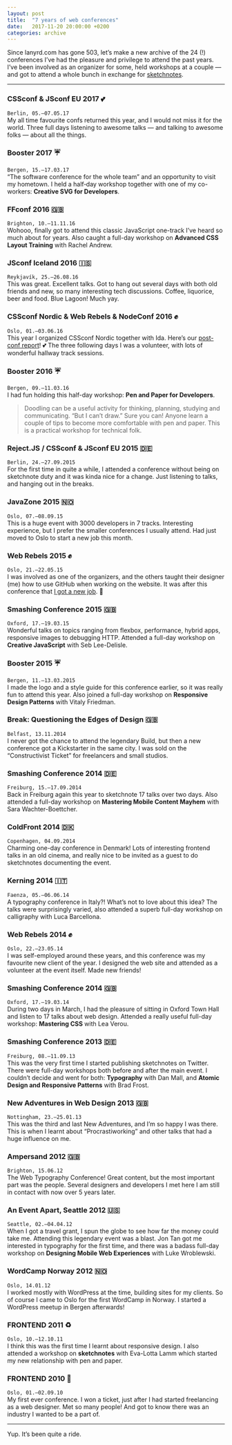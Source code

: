 ```yaml
---
layout: post
title:  "7 years of web conferences"
date:   2017-11-20 20:00:00 +0200
categories: archive
---
```


Since lanyrd.com has gone 503, let’s make a new archive of the 24 (!) conferences I’ve had the pleasure and privilege to attend the past years. I’ve been involved as an organizer for some, held workshops at a couple — and got to attend a whole bunch in exchange for [sketchnotes](https://elisabethirgens.com/sketchnotes/).

---

### CSSconf & JSconf EU 2017 💕
`Berlin, 05.–07.05.17`<br>
My all time favourite confs returned this year, and I would not miss it for the world. Three full days listening to awesome talks — and talking to awesome folks — about all the things.

### Booster 2017 ☔️
`Bergen, 15.–17.03.17`<br>
“The software conference for the whole team” and an opportunity to visit my hometown. I held a half&#8209;day workshop together with one of my co-workers: **Creative SVG for Developers**.

### FFconf 2016 🇬🇧
`Brighton, 10.–11.11.16`<br>
Wohooo, finally got to attend this classic JavaScript one-track I’ve heard so much about for years. Also caught a full-day workshop on **Advanced CSS Layout Training** with Rachel Andrew.

### JSconf Iceland 2016 🇮🇸
`Reykjavík, 25.–26.08.16`<br> 
This was great. Excellent talks. Got to hang out several days with both old friends and new, so many interesting tech discussions. Coffee, liquorice, beer and food. Blue Lagoon! Much yay.

### CSSconf Nordic & Web Rebels & NodeConf 2016 ✊
`Oslo, 01.–03.06.16`<br>
This year I organized CSSconf Nordic together with Ida. Here’s our [post-conf report](http://cssconfno.github.io/2016/)!&nbsp;💕 The&nbsp;three following days I was a volunteer, with lots of wonderful hallway track sessions.

### Booster 2016 ☔️
`Bergen, 09.–11.03.16`<br>
I had fun holding this half-day workshop: **Pen and Paper for Developers**.

> Doodling can be a useful activity for thinking, planning, studying and communicating. “But I can’t draw.” Sure you can! Anyone learn a couple of tips to become more comfortable with pen and paper. This is a practical workshop for technical folk.

### Reject.JS / CSSconf & JSconf EU 2015 🇩🇪
`Berlin, 24.–27.09.2015`<br>
For the first time in quite a while, I attended a conference without being on sketchnote duty and it was kinda nice for a change. Just listening to talks, and hanging out in the breaks.

### JavaZone 2015 🇳🇴
`Oslo, 07.–08.09.15`<br>
This is a huge event with 3000 developers in 7 tracks. Interesting experience, but I prefer the smaller conferences I usually attend. Had just moved to Oslo to start a new job this month.

### Web Rebels 2015 ✊
`Oslo, 21.–22.05.15`<br>
I was involved as one of the organizers, and the others taught their designer (me) how to use GitHub when working on the website. It was after this conference that [I got a new job](https://elisabethirgens.com/2015/a-rebel-fairy-tale/). 🚀

### Smashing Conference 2015 🇬🇧
`Oxford, 17.–19.03.15`<br>
Wonderful talks on topics ranging from flexbox, performance, hybrid apps, responsive images to debugging HTTP. Attended a full-day workshop on **Creative JavaScript** with Seb Lee-Delisle.

### Booster 2015 ☔️
`Bergen, 11.–13.03.2015`<br>
I made the logo and a style guide for this conference earlier, so it was really fun to attend this year. Also joined a full-day workshop on **Responsive Design Patterns** with Vitaly Friedman.

### Break: Questioning the Edges of Design 🇬🇧
`Belfast, 13.11.2014`<br>
I never got the chance to attend the legendary Build, but then a new conference got a Kickstarter in the same city. I was sold on the “Constructivist Ticket” for freelancers and small studios.

### Smashing Conference 2014 🇩🇪
`Freiburg, 15.–17.09.2014`<br>
Back in Freiburg again this year to sketchnote 17 talks over two days. Also attended a
full-day workshop on **Mastering Mobile Content Mayhem** with Sara Wachter-Boettcher.

### ColdFront 2014 🇩🇰
`Copenhagen, 04.09.2014`<br>
Charming one-day conference in Denmark! Lots of interesting frontend talks in an old cinema, and really nice to be invited as a guest to do sketchnotes documenting the event.

### Kerning 2014 🇮🇹
`Faenza, 05.–06.06.14`<br>
A typography conference in Italy?! What’s not to love about this idea? The talks were surprisingly varied, also attended a superb full-day workshop on calligraphy with Luca Barcellona.

### Web Rebels 2014 ✊
`Oslo, 22.–23.05.14`<br>
I was self-employed around these years, and this conference was my favourite new client of the year. I designed the web site and attended as a volunteer at the event itself. Made new friends!

### Smashing Conference 2014 🇬🇧
`Oxford, 17.–19.03.14`<br>
During two days in March, I had the pleasure of sitting in Oxford Town Hall and listen to 17 talks about web design. Attended a really useful full-day workshop: **Mastering CSS** with Lea Verou.

### Smashing Conference 2013 🇩🇪
`Freiburg, 08.–11.09.13`<br>
This was the very first time I started publishing sketchnotes on Twitter. There were full-day workshops both before and after the main event. I couldn’t decide and went for both: **Typography** with Dan Mall, and **Atomic Design and Responsive Patterns** with Brad Frost.

### New Adventures in Web Design 2013 🇬🇧
`Nottingham, 23.–25.01.13`<br>
This was the third and last New Adventures, and I’m so happy I was there. This is when I learnt about “Procrastiworking” and other talks that had a huge influence on me.

### Ampersand 2012 🇬🇧
`Brighton, 15.06.12`<br>
The Web Typography Conference! Great content, but the most important part was the people. Several designers and developers I met here I am still in contact with now over 5 years later.

### An Event Apart, Seattle 2012 🇺🇸
`Seattle, 02.–04.04.12`<br>
When I got a travel grant, I spun the globe to see how far the money could take me. Attending this legendary event was a blast. Jon Tan got me interested in typography for the first time, and there was a badass full-day workshop on **Designing Mobile Web Experiences** with Luke Wroblewski.

### WordCamp Norway 2012 🇳🇴
`Oslo, 14.01.12`<br>
I worked mostly with WordPress at the time, building sites for my clients. So of course I came to Oslo for the first WordCamp in Norway. I started a WordPress meetup in Bergen afterwards!

### FRONTEND 2011 ♻️
`Oslo, 10.–12.10.11`<br>
I think this was the first time I learnt about responsive design. I also attended a workshop on **sketchnotes** with Eva-Lotta Lamm which started my new relationship with pen and paper.

### FRONTEND 2010 🌱
`Oslo, 01.–02.09.10`<br>
My first ever conference. I won a ticket, just after I had started freelancing as a web designer. Met so many people! And got to know there was an industry I wanted to be a part of.

---

Yup. It’s been quite a ride.
